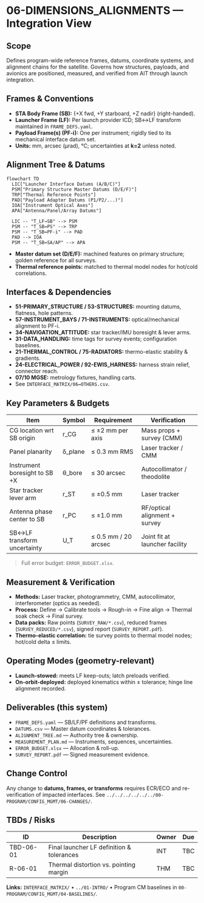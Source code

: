 # 06-DIMENSIONS_ALIGNMENTS — Integration View

## Scope
Defines program-wide reference frames, datums, coordinate systems, and alignment chains for the satellite. Governs how structures, payloads, and avionics are positioned, measured, and verified from AIT through launch integration.

## Frames & Conventions
- **STA Body Frame (SB):** {+X fwd, +Y starboard, +Z nadir} (right-handed).
- **Launcher Frame (LF):** Per launch provider ICD; SB↔LF transform maintained in `FRAME_DEFS.yaml`.
- **Payload Frame(s) (PF-i):** One per instrument; rigidly tied to its mechanical interface datum set.
- **Units:** mm, arcsec (µrad), °C; uncertainties at **k=2** unless noted.

## Alignment Tree & Datums

```mermaid
flowchart TD
  LIC["Launcher Interface Datums (A/B/C)"]
  PSM["Primary Structure Master Datums (D/E/F)"]
  TRP["Thermal Reference Points"]
  PAD["Payload Adapter Datums (P1/P2/...)"]
  IOA["Instrument Optical Axes"]
  APA["Antenna/Panel/Array Datums"]

  LIC -- "T_LF→SB" --> PSM
  PSM -- "T_SB↔PS" --> TRP
  PSM -- "T_SB↔PF-i" --> PAD
  PAD --> IOA
  PSM -- "T_SB↔SA/AP" --> APA
```

- **Master datum set (D/E/F):** machined features on primary structure; golden reference for all surveys.
- **Thermal reference points:** matched to thermal model nodes for hot/cold correlations.

## Interfaces & Dependencies
- **51-PRIMARY_STRUCTURE / 53-STRUCTURES:** mounting datums, flatness, hole patterns.
- **57-INSTRUMENT_BAYS / 71-INSTRUMENTS:** optical/mechanical alignment to PF-i.
- **34-NAVIGATION_ATTITUDE:** star tracker/IMU boresight & lever arms.
- **31-DATA_HANDLING:** time tags for survey events; configuration baselines.
- **21-THERMAL_CONTROL / 75-RADIATORS:** thermo-elastic stability & gradients.
- **24-ELECTRICAL_POWER / 92-EWIS_HARNESS:** harness strain relief, connector reach.
- **07/10 MGSE:** metrology fixtures, handling carts.
- See `INTERFACE_MATRIX/06↔OTHERS.csv`.

## Key Parameters & Budgets
| Item                               | Symbol          | Requirement               | Verification                    |
|------------------------------------|-----------------|---------------------------|---------------------------------|
| CG location wrt SB origin          | r_CG            | ≤ ±2 mm per axis          | Mass props + survey (CMM)       |
| Panel planarity                    | δ_plane         | ≤ 0.3 mm RMS              | Laser tracker / CMM             |
| Instrument boresight to SB +X      | θ_bore          | ≤ 30 arcsec               | Autocollimator / theodolite     |
| Star tracker lever arm             | r_ST            | ≤ ±0.5 mm                 | Laser tracker                   |
| Antenna phase center to SB         | r_PC            | ≤ ±1.0 mm                 | RF/optical alignment + survey   |
| SB↔LF transform uncertainty        | U_T             | ≤ 0.5 mm / 20 arcsec      | Joint fit at launcher facility  |

> Full error budget: `ERROR_BUDGET.xlsx`.

## Measurement & Verification
- **Methods:** Laser tracker, photogrammetry, CMM, autocollimator, interferometer (optics as needed).
- **Process:** Define → Calibrate tools → Rough-in → Fine align → Thermal soak check → Final survey.
- **Data packs:** Raw points (`SURVEY_RAW/*.csv`), reduced frames (`SURVEY_REDUCED/*.csv`), signed report (`SURVEY_REPORT.pdf`).
- **Thermo-elastic correlation:** tie survey points to thermal model nodes; hot/cold delta ≤ limits.

## Operating Modes (geometry-relevant)
- **Launch-stowed:** meets LF keep-outs; latch preloads verified.
- **On-orbit-deployed:** deployed kinematics within ± tolerance; hinge line alignment recorded.

## Deliverables (this system)
- `FRAME_DEFS.yaml` — SB/LF/PF definitions and transforms.
- `DATUMS.csv` — Master datum coordinates & tolerances.
- `ALIGNMENT_TREE.md` — Authority tree & ownership.
- `MEASUREMENT_PLAN.md` — Instruments, sequences, uncertainties.
- `ERROR_BUDGET.xlsx` — Allocation & roll-up.
- `SURVEY_REPORT.pdf` — Signed measurement evidence.

## Change Control
Any change to **datums, frames, or transforms** requires ECR/ECO and re-verification of impacted interfaces. See `../../../../../../00-PROGRAM/CONFIG_MGMT/06-CHANGES/`.

## TBDs / Risks
| ID  | Description                                | Owner | Due  |
|-----|--------------------------------------------|-------|------|
| TBD-06-01 | Final launcher LF definition & tolerances | INT   | TBC  |
| R-06-01   | Thermal distortion vs. pointing margin   | THM   | TBC  |

**Links:** `INTERFACE_MATRIX/` • `../01-INTRO/` • Program CM baselines in `00-PROGRAM/CONFIG_MGMT/04-BASELINES/`.
```
